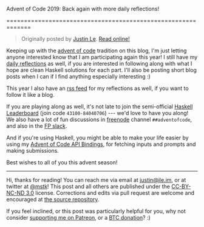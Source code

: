 Advent of Code 2019: Back again with more daily reflections!

=============================================================

> Originally posted by [Justin Le](https://blog.jle.im/).
> [Read online!](https://blog.jle.im/entry/advent-of-code-2019.html)

Keeping up with the [advent of
code](https://blog.jle.im/entries/tagged/advent-of-code.html) tradition on this
blog, I'm just letting anyone interested know that I am participating again this
year! I still have my [daily
reflections](https://github.com/mstksg/advent-of-code-2019/blob/master/reflections.md)
as well, if you are interested in following along with what I hope are clean
Haskell solutions for each part. I'll also be posting short blog posts when I
can if I find anything especially interesting :)

This year I also have an [rss
feed](http://feeds.feedburner.com/jle-advent-of-code-2019) for my reflections as
well, if you want to follow it like a blog.

If you are playing along as well, it's not late to join the semi-official
[Haskell
Leaderboard](https://adventofcode.com/2019/leaderboard/private/view/43100) (join
code `43100-84040706`) --- we'd love to have you along! We also have a lot of
fun discussions in [freenode](https://webchat.freenode.net/) channel
`##adventofcode`, and also in the [FP
slack](https://functionalprogramming.slack.com/archives/CEJ8HASQN).

And if you're using Haskell, you might be able to make your life easier by using
my [Advent of Code API
Bindings](https://hackage.haskell.org/package/advent-of-code-api), for fetching
inputs and prompts and making submissions.

Best wishes to all of you this advent season!

--------------------------------------------------------------------------------

Hi, thanks for reading! You can reach me via email at <justin@jle.im>, or at
twitter at [\@mstk](https://twitter.com/mstk)! This post and all others are
published under the [CC-BY-NC-ND
3.0](https://creativecommons.org/licenses/by-nc-nd/3.0/) license. Corrections
and edits via pull request are welcome and encouraged at [the source
repository](https://github.com/mstksg/inCode).

If you feel inclined, or this post was particularly helpful for you, why not
consider [supporting me on Patreon](https://www.patreon.com/justinle/overview),
or a [BTC donation](bitcoin:3D7rmAYgbDnp4gp4rf22THsGt74fNucPDU)? :)

